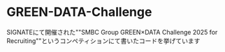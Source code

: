 # GREEN-DATA-Challenge
SIGNATEにて開催された""SMBC Group GREEN×DATA Challenge 2025 for Recruiting""というコンペティションにて書いたコードを挙げています
